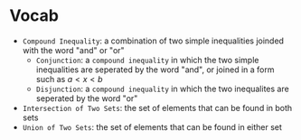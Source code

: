 # Vocab
- `Compound Inequality`: a combination of two simple inequalities joinded with the word "and" or "or"
	- `Conjunction`: a `compound inequality` in which the two simple inequalities are seperated by the word "and", or joined in a form such as $a < x < b$
	- `Disjunction`: a `compound inequality` in which the two inequalites are seperated by the word "or"
- `Intersection of Two Sets`: the set of elements that can be found in both sets
- `Union of Two Sets`: the set of elements that can be found in either set